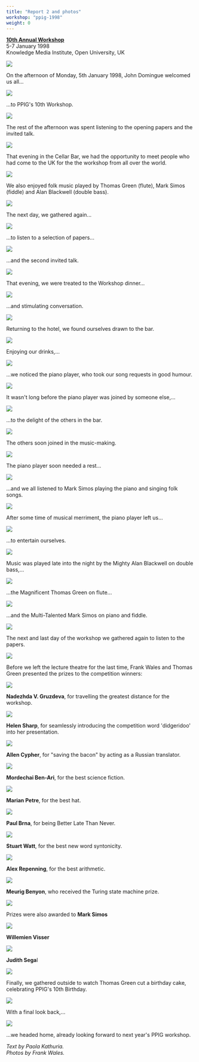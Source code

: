 ```yaml
---
title: "Report 2 and photos" 
workshop: "ppig-1998"
weight: 0
---
```


**[10th Annual Workshop](/node/104)**  
5-7 January 1998  
Knowledge Media Institute, Open University, UK

![](/sites/default/files/p11.jpg)

On the afternoon of Monday, 5th January 1998, John Domingue welcomed us all...

![](/sites/default/files/p20.jpg)

...to PPIG's 10th Workshop.

![](/sites/default/files/p12.jpg)

The rest of the afternoon was spent listening to the opening papers and the invited talk.

![](/sites/default/files/p15.jpg)

That evening in the Cellar Bar, we had the opportunity to meet people who had come to the UK for the the workshop from all over the world.

![](/sites/default/files/p14.jpg)

We also enjoyed folk music played by Thomas Green (flute), Mark Simos (fiddle) and Alan Blackwell (double bass).

![](/sites/default/files/p34.jpg)

The next day, we gathered again...

![](/sites/default/files/p13.jpg)

...to listen to a selection of papers...

![](/sites/default/files/p10.jpg)

...and the second invited talk.

![](/sites/default/files/p8.jpg)

That evening, we were treated to the Workshop dinner...

![](/sites/default/files/p9.jpg)

...and stimulating conversation.

![](/sites/default/files/p39.jpg)

Returning to the hotel, we found ourselves drawn to the bar.

![](/sites/default/files/p6.jpg)

Enjoying our drinks,...

![](/sites/default/files/p7.jpg)

...we noticed the piano player, who took our song requests in good humour.

![](/sites/default/files/p5.jpg)

It wasn't long before the piano player was joined by someone else,...

![](/sites/default/files/p4.jpg)

...to the delight of the others in the bar.

![](/sites/default/files/p3.jpg)

The others soon joined in the music-making.

![](/sites/default/files/p1.jpg)

The piano player soon needed a rest...

![](/sites/default/files/p2.jpg)

...and we all listened to Mark Simos playing the piano and singing folk songs.

![](/sites/default/files/p40.jpg)

After some time of musical merriment, the piano player left us...

![](/sites/default/files/p41.jpg)

...to entertain ourselves.

![](/sites/default/files/p36.jpg)

Music was played late into the night by the Mighty Alan Blackwell on double bass,...

![](/sites/default/files/p37.jpg)

...the Magnificent Thomas Green on flute...

![](/sites/default/files/p38.jpg)

...and the Multi-Talented Mark Simos on piano and fiddle.

![](/sites/default/files/p33.jpg)

The next and last day of the workshop we gathered again to listen to the papers.

![](/sites/default/files/p19.jpg)

Before we left the lecture theatre for the last time, Frank Wales and Thomas Green presented the prizes to the competition winners:

![](/sites/default/files/p21.jpg)

**Nadezhda V. Gruzdeva**, for travelling the greatest distance for the workshop.

![](/sites/default/files/p22.jpg)

**Helen Sharp**, for seamlessly introducing the competition word 'didgeridoo' into her presentation.

![](/sites/default/files/p23.jpg)

**Allen Cypher**, for "saving the bacon" by acting as a Russian translator.

![](/sites/default/files/p24.jpg)

**Mordechai Ben-Ari**, for the best science fiction.

![](/sites/default/files/p25.jpg)

**Marian Petre**, for the best hat.

![](/sites/default/files/p27.jpg)

**Paul Brna**, for being Better Late Than Never.

![](/sites/default/files/p28.jpg)

**Stuart Watt**, for the best new word syntonicity.

![](/sites/default/files/p30.jpg)

**Alex Repenning**, for the best arithmetic.

![](/sites/default/files/p32.jpg)

**Meurig Benyon**, who received the Turing state machine prize.

![](/sites/default/files/p26.jpg)

Prizes were also awarded to **Mark Simos**

![](/sites/default/files/p29.jpg)

**Willemien Visser**

![](/sites/default/files/p31.jpg)

**Judith Sega**l

![](/sites/default/files/p18.jpg)

Finally, we gathered outside to watch Thomas Green cut a birthday cake, celebrating PPIG's 10th Birthday.

![](/sites/default/files/p17.jpg)

With a final look back,...

![](/sites/default/files/p35.jpg)

...we headed home, already looking forward to next year's PPIG workshop.

_Text by Paola Kathuria._  
_Photos by Frank Wales._
